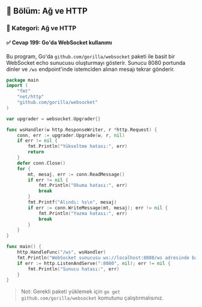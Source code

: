 ## 📘 Bölüm: Ağ ve HTTP  
### 🔹 Kategori: Ağ ve HTTP  
#### ✅ Cevap 199: Go'da WebSocket kullanımı

Bu program, Go'da `github.com/gorilla/websocket` paketi ile basit bir WebSocket echo sunucusu oluşturmayı gösterir. Sunucu 8080 portunda dinler ve `/ws` endpoint'inde istemciden alınan mesajı tekrar gönderir.

```go
package main
import (
    "fmt"
    "net/http"
    "github.com/gorilla/websocket"
)

var upgrader = websocket.Upgrader{}

func wsHandler(w http.ResponseWriter, r *http.Request) {
    conn, err := upgrader.Upgrade(w, r, nil)
    if err != nil {
        fmt.Println("Yükseltme hatası:", err)
        return
    }
    defer conn.Close()
    for {
        mt, mesaj, err := conn.ReadMessage()
        if err != nil {
            fmt.Println("Okuma hatası:", err)
            break
        }
        fmt.Printf("Alındı: %s\n", mesaj)
        if err := conn.WriteMessage(mt, mesaj); err != nil {
            fmt.Println("Yazma hatası:", err)
            break
        }
    }
}

func main() {
    http.HandleFunc("/ws", wsHandler)
    fmt.Println("WebSocket sunucusu ws://localhost:8080/ws adresinde başlatıldı")
    if err := http.ListenAndServe(":8080", nil); err != nil {
        fmt.Println("Sunucu hatası:", err)
    }
}
```

> Not: Gerekli paketi yüklemek için `go get github.com/gorilla/websocket` komutunu çalıştırmalısınız.
